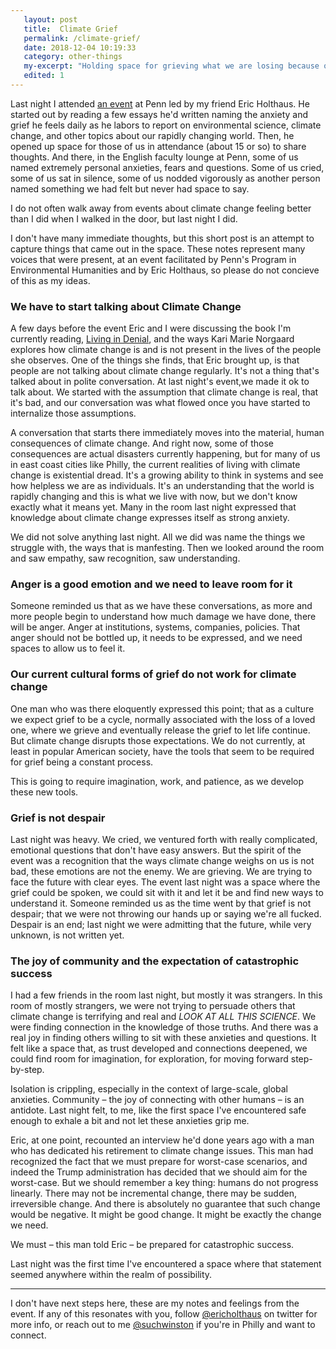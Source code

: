 ```yaml
---
   layout: post
   title:  Climate Grief
   permalink: /climate-grief/
   date: 2018-12-04 10:19:33
   category: other-things
   my-excerpt: "Holding space for grieving what we are losing because of climate change, to help us find create space for imagining the future."
   edited: 1
---
```


Last night I attended [an event](https://ppeh.sas.upenn.edu/field-notes/climate-futures-climate-grief-and-climate-game-eric-holthaus-joins-ppeh-series) at Penn led by my friend Eric Holthaus. He started out by reading a few essays he'd written naming the anxiety and grief he feels daily as he labors to report on environmental science, climate change, and other topics about our rapidly changing world. Then, he opened up space for those of us in attendance (about 15 or so) to share thoughts. And there, in the English faculty lounge at Penn, some of us named extremely personal anxieties, fears and questions. Some of us cried, some of us sat in silence, some of us nodded vigorously as another person named something we had felt but never had space to say.

I do not often walk away from events about climate change feeling better than I did when I walked in the door, but last night I did.

I don't have many immediate thoughts, but this short post is an attempt to capture things that came out in the space. These notes represent many voices that were present, at an event facilitated by Penn's Program in Environmental Humanities and by Eric Holthaus, so please do not concieve of this as my ideas.

### We have to start talking about Climate Change

A few days before the event Eric and I were discussing the book I'm currently reading, [Living in Denial](https://mitpress.mit.edu/books/living-denial), and the ways Kari Marie Norgaard explores how climate change is and is not present in the lives of the people she observes. One of the things she finds, that Eric brought up, is that people are not talking about climate change regularly. It's not a thing that's talked about in polite conversation. At last night's event,we made it ok to talk about. We started with the assumption that climate change is real, that it's bad, and our conversation was what flowed once you have started to internalize those assumptions.

A conversation that starts there immediately moves into the material, human consequences of climate change. And right now, some of those consequences are actual disasters currently happening, but for many of us in east coast cities like Philly, the current realities of living with climate change is existential dread. It's a growing ability to think in systems and see how helpless we are as individuals. It's an understanding that the world is rapidly changing and this is what we live with now, but we don't know exactly what it means yet. Many in the room last night expressed that knowledge about climate change expresses itself as strong anxiety.

We did not solve anything last night. All we did was name the things we struggle with, the ways that is manfesting. Then we looked around the room and saw empathy, saw recognition, saw understanding.

### Anger is a good emotion and we need to leave room for it

Someone reminded us that as we have these conversations, as more and more people begin to understand how much damage we have done, there will be anger. Anger at institutions, systems, companies, policies. That anger should not be bottled up, it needs to be expressed, and we need spaces to allow us to feel it.

### Our current cultural forms of grief do not work for climate change

One man who was there eloquently expressed this point; that as a culture we expect grief to be a cycle, normally associated with the loss of a loved one, where we grieve and eventually release the grief to let life continue. But climate change disrupts those expectations. We do not currently, at least in popular American society, have the tools that seem to be required for grief being a constant process.

This is going to require imagination, work, and patience, as we develop these new tools.

### Grief is not despair

Last night was heavy. We cried, we ventured forth with really complicated, emotional questions that don't have easy answers. But the spirit of the event was a recognition that the ways climate change weighs on us is not bad, these emotions are not the enemy. We are grieving. We are trying to face the future with clear eyes. The event last night was a space where the grief could be spoken, we could sit with it and let it be and find new ways to understand it. Someone reminded us as the time went by that grief is not despair; that we were not throwing our hands up or saying we're all fucked. Despair is an end; last night we were admitting that the future, while very unknown, is not written yet.

### The joy of community and the expectation of catastrophic success

I had a few friends in the room last night, but mostly it was strangers. In this room of mostly strangers, we were not trying to persuade others that climate change is terrifying and real and _LOOK AT ALL THIS SCIENCE_. We were finding connection in the knowledge of those truths. And there was a real joy in finding others willing to sit with these anxieties and questions. It felt like a space that, as trust developed and connections deepened, we could find room for imagination, for exploration, for moving forward step-by-step.

Isolation is crippling, especially in the context of large-scale, global anxieties. Community – the joy of connecting with other humans – is an antidote. Last night felt, to me, like the first space I've encountered safe enough to exhale a bit and not let these anxieties grip me.

Eric, at one point, recounted an interview he'd done years ago with a man who has dedicated his retirement to climate change issues. This man had recognized the fact that we must prepare for worst-case scenarios, and indeed the Trump administration has decided that we should aim for the worst-case. But we should remember a key thing: humans do not progress linearly. There may not be incremental change, there may be sudden, irreversible change. And there is absolutely no guarantee that such change would be negative. It might be good change. It might be exactly the change we need.

We must – this man told Eric – be prepared for catastrophic success.

Last night was the first time I've encountered a space where that statement seemed anywhere within the realm of possibility.

---

I don't have next steps here, these are my notes and feelings from the event. If any of this resonates with you, follow [@ericholthaus](https://twitter.com/ericholthaus) on twitter for more info, or reach out to me [@suchwinston](https://twitter.com/suchwinston) if you're in Philly and want to connect.
